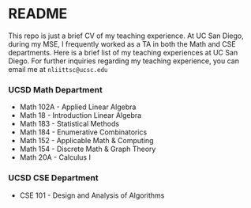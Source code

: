# README

This repo is just a brief CV of my teaching experience. At UC San Diego, during my MSE, I frequently worked as a TA in
both the Math and CSE departments. Here is a brief list of my teaching experiences at UC San Diego. For further inquiries regarding my teaching experience,
you can email me at `nliittsc@ucsc.edu`

### UCSD Math Department
* Math 102A - Applied Linear Algebra
* Math 18 - Introduction Linear Algebra
* Math 183 - Statistical Methods
* Math 184 - Enumerative Combinatorics
* Math 152 - Applicable Math & Computing
* Math 154 - Discrete Math & Graph Theory
* Math 20A - Calculus I

### UCSD CSE Department
* CSE 101 - Design and Analysis of Algorithms